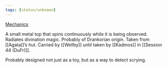 ```yaml
---
tags: [status/unknown]
---
```


[Mechanics](https://www.dndbeyond.com/magic-items/3819604-always-spinning-top) 
  
A small metal top that spins continuously while it is being observed. Radiates divination magic. Probably of Drankorian origin. Taken from [[Agata]]’s hut. Carried by [[Wellby]] until taken by [[Kadmos]] in [[Session 44 (DuFr)]]. 

Probably designed not just as a toy, but as a way to detect scrying. 